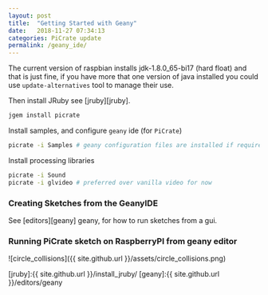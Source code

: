 ```yaml
---
layout: post
title:  "Getting Started with Geany"
date:   2018-11-27 07:34:13
categories: PiCrate update
permalink: /geany_ide/
---
```

The current version of raspbian installs jdk-1.8.0_65-bi17 (hard float) and that is just fine, if you have more that one version of java installed you could use `update-alternatives` tool to manage their use.

Then install JRuby see [jruby][jruby].

```bash
jgem install picrate
```

Install samples, and configure `geany` ide (for `PiCrate`)

```bash
picrate -i Samples # geany configuration files are installed if required
```

Install processing libraries

```bash
picrate -i Sound
picrate -i glvideo # preferred over vanilla video for now
```

### Creating Sketches from the GeanyIDE

See [editors][geany] geany, for how to run sketches from a gui.

### Running PiCrate sketch on RaspberryPI from geany editor

![circle_collisions]({{ site.github.url }}/assets/circle_collisions.png)

[jruby]:{{ site.github.url }}/install_jruby/
[geany]:{{ site.github.url }}/editors/geany
